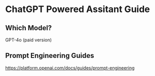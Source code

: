 # ChatGPT Powered Assitant Guide 

## Which Model? 

GPT-4o (paid version)

## Prompt Engineering Guides

https://platform.openai.com/docs/guides/prompt-engineering